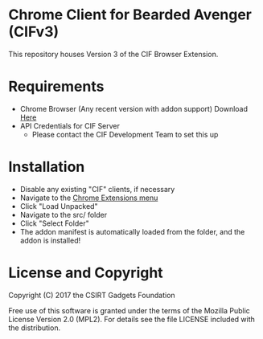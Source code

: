 # Chrome Client for Bearded Avenger (CIFv3)

This repository houses Version 3 of the CIF Browser Extension.

# Requirements

* Chrome Browser (Any recent version with addon support)
  Download [Here](https://www.google.com/chrome/)
* API Credentials for CIF Server
  * Please contact the CIF Development Team to set this up

# Installation

* Disable any existing "CIF" clients, if necessary
* Navigate to the [Chrome Extensions menu](chrome://extensions/)
* Click "Load Unpacked"
* Navigate to the src/ folder
* Click "Select Folder"
* The addon manifest is automatically loaded from the folder, and the addon is installed!


# License and Copyright
Copyright (C) 2017 the CSIRT Gadgets Foundation

Free use of this software is granted under the terms of the Mozilla Public License Version 2.0 (MPL2). For details see the file LICENSE included with the distribution.
